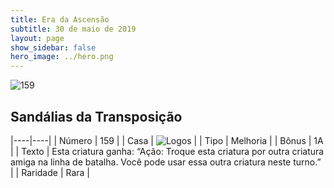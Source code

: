 ```yaml
---
title: Era da Ascensão
subtitle: 30 de maio de 2019
layout: page
show_sidebar: false
hero_image: ../hero.png
---
```


![159](https://cdn.keyforgegame.com/media/card_front/pt/435_159_VMF98C2MVQ2F_pt.png)

## Sandálias da Transposição

|----|----|
| Número | 159 |
| Casa | ![Logos](https://archonarcana.com/images/thumb/c/ce/Logos.png/22px-Logos.png "Logos") |
| Tipo | Melhoria |
| Bônus | 1A |
| Texto | Esta criatura ganha: “Ação: Troque esta criatura por outra criatura amiga na linha de batalha. Você pode usar essa outra criatura neste turno.” |
| Raridade | Rara |
